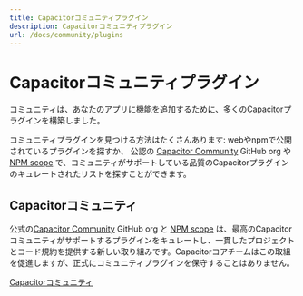 ```yaml
---
title: Capacitorコミュニティプラグイン
description: Capacitorコミュニティプラグイン
url: /docs/community/plugins
---
```


# Capacitorコミュニティプラグイン

コミュニティは、あなたのアプリに機能を追加するために、多くのCapacitorプラグインを構築しました。

コミュニティプラグインを見つける方法はたくさんあります: webやnpmで公開されているプラグインを探すか、
公認の [Capacitor Community](https://github.com/capacitor-community) GitHub org や [NPM scope](https://npmjs.com/~capacitor-community) で、コミュニティがサポートしている品質のCapacitorプラグインのキュレートされたリストを探すことができます。

## Capacitorコミュニティ

公式の[Capacitor Community](https://github.com/capacitor-community) GitHub org と [NPM scope](https://npmjs.com/~capacitor-community) は、最高のCapacitorコミュニティがサポートするプラグインをキュレートし、一貫したプロジェクトとコード規約を提供する新しい取り組みです。Capacitorコアチームはこの取組を促進しますが、正式にコミュニティプラグインを保守することはありません。

<a href="https://github.com/capacitor-community/" class="ui-button">Capacitorコミュニティ</a>

